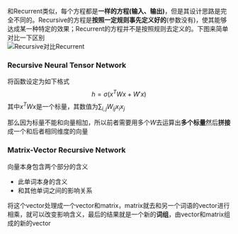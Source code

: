 和Recurrent类似，每个方程都是**一样的方程(输入、输出)**，但是其设计思路是完全不同的。Recursive的方程是**按照一定规则事先定义好的**(参数没有)，使其能够达成某一种特定的效果；Recurrent的方程并不是按照规则去定义的。下图来简单对比一下区别<br>
![Recursive对比Recurrent](../Excalidraw/Recursive对比Recurrent)

### Recursive Neural Tensor Network
将函数设定为如下格式$$h=\sigma(x^TWx+W'x)$$其中$x^TWx$是一个标量，其数值为$\sum_{i,j}W_{ij}x_ix_j$

那么因为标量不能和向量相加，所以前者需要用多个$W$去运算出**多个标量**然后**拼接**成一个和后者相同维度的向量

### Matrix-Vector Recursive Network
向量本身包含两个部分的含义
* 此单词本身的含义
* 和其他单词之间的影响关系

将这个vector处理成一个vector和matrix，matrix就去和另一个词语的vector进行相乘，就可以改变影响含义，最后的结果就是一个新的**词组**，由vector和matrix组成的新的vector
